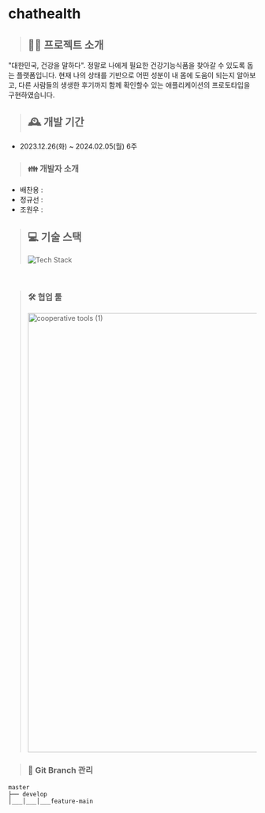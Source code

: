 # chathealth

> ## 🧑‍💻 프로젝트 소개
"대한민국, 건강을 말하다". 정말로 나에게 필요한 건강기능식품을 찾아갈 수 있도록 돕는 플랫폼입니다. 현재 나의 상태를 기반으로 어떤 성분이 내 몸에 도움이 되는지 알아보고, 다른 사람들의 생생한 후기까지 함께 확인할수 있는 애플리케이션의 프로토타입을 구현하였습니다.


> ## 🕰️ 개발 기간
* 2023.12.26(화) ~ 2024.02.05(월) 6주


> ### 👪 개발자 소개
* 배찬용 : 
* 정규선 : 
* 조원우 : 


> ## 💻 기술 스택
> ![Tech Stack](https://github.com/chatHealth/chathealth/assets/140994218/3dd24754-181c-419b-a26c-6841128fa614)
<br>

> ### 🛠️ 협업 툴
> <img width="890" alt="cooperative tools (1)" src="https://github.com/chatHealth/chathealth/assets/140994218/96ffbe1b-84a9-4960-8579-50eda35fb536">



> ### 🌵 Git Branch 관리
<pre><code>master
├── develop
│___│___│___feature-main</code></pre>

<br>

